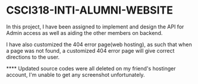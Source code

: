 # CSCI318-INTI-ALUMNI-WEBSITE
In this project, I have been assigned to implement and design the API for Admin access as well as aiding the other members on backend.

I have also customized the 404 error page(web hosting), as such that when a page was not found, a customized 404 error page will give correct directions to the user.

**** Updated source codes were all deleted on my friend's hostinger account, I'm unable to get any screenshot unfortunately.
